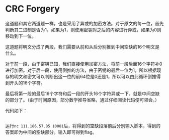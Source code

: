 # CRC Forgery
这道题和其它两道题一样，也是采用了异或的加密方法。对于原文的每一位，首先判断其二进制是否为1，如果为1，则使用密钥对之后的内容进行异或，如果为0则移动到下一位。

这道题将明文分成了两段，我们需要从前和从后分别推到中间空缺的16个明文是什么。

对于前一段，由于密钥已知，我们直接使用加密方法，将前一段后面16个字符补0进行加密。对于后一段，使用倒推的方法，由于密钥的最后一位为1，所以根据现存的明文和密文可以判断出这一位的前64位是0还是1，所以可以由此循环倒推得到开头的16个字符。

最后将第一段的最后16个字符和后一段的开头16个字符异或一下，就是中间空缺的部分了。（由于时间原因，部分数学推导省略，通过仔细阅读代码便可领会。）

代码如下：
``` python

```

运行`nc 111.186.57.85 10081`后，将得到的空缺段落前后分别输入脚本，得到的答案即为中间的空缺部分。输入即可得到flag。